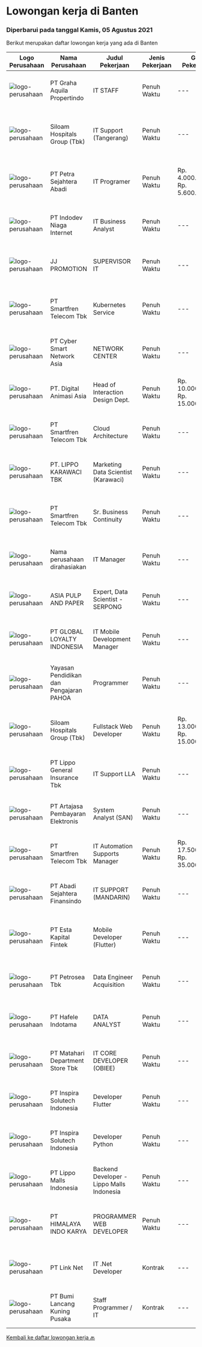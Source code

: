 
  # Lowongan kerja di Banten

  ### Diperbarui pada tanggal Kamis, 05 Agustus 2021

  Berikut merupakan daftar lowongan kerja yang ada di Banten

  |Logo Perusahaan | Nama Perusahaan | Judul Pekerjaan | Jenis Pekerjaan | Gaji Pekerjaan | Lokasi | Deskripsi | Tanggal diunggah | Pranala |
  | -------------- | --------------- | --------------- | --------- | --------- | -------------- | ------- | ----------- | ----------- |
  |![logo-perusahaan](https://image-service-cdn.seek.com.au/ccc0dd1bffc3e4d3e0df64f47dbe013ee6723e35/ee4dce1061f3f616224767ad58cb2fc751b8d2dc)|PT Graha Aquila Propertindo|IT STAFF|Penuh Waktu|---|Tangerang|Kualifikasi : Pendidikan minimal S1 di Bidang IT Setidaknya memiliki 4 tahun pengalaman dalam bidang yang sesuai untuk posisi ini sebagai programmer...|Rabu, 04 Agustus 2021|https://www.jobstreet.co.id/id/job/it-staff-3592824?token=0~207d302d-138d-4ff0-ac48-21324b78d3f4&sectionRank=1&jobId=jobstreet-id-job-3592824|
|![logo-perusahaan](https://image-service-cdn.seek.com.au/345c1493afb46ede76c81b985551a9fc9c1945a3/ee4dce1061f3f616224767ad58cb2fc751b8d2dc)|Siloam Hospitals Group (Tbk)|IT Support (Tangerang)|Penuh Waktu|---|Jakarta Raya|Tanggung Jawab: Melakukan pemeliharaan rutin serta perbaikan sesuai dengan permintaan pengguna terhadap seluruh program atau sistem yang digunakan di...|Rabu, 04 Agustus 2021|https://www.jobstreet.co.id/id/job/it-support-tangerang-3593285?token=0~207d302d-138d-4ff0-ac48-21324b78d3f4&sectionRank=2&jobId=jobstreet-id-job-3593285|
|![logo-perusahaan](https://image-service-cdn.seek.com.au/3bc4b9507c2a854975161feec34037cfd37796f1/ee4dce1061f3f616224767ad58cb2fc751b8d2dc)|PT Petra Sejahtera Abadi|IT Programer|Penuh Waktu|Rp. 4.000.000-Rp. 5.600.000|Tangerang|Menganalisa, merancang, implementasi dan maintain kebutuhan sistem informasi perusahaan. Melaksanakan instalasi dan perbaikan sistem/software sesuai...|Rabu, 04 Agustus 2021|https://www.jobstreet.co.id/id/job/it-programer-3585743?token=0~207d302d-138d-4ff0-ac48-21324b78d3f4&sectionRank=3&jobId=jobstreet-id-job-3585743|
|![logo-perusahaan](https://image-service-cdn.seek.com.au/0fb4dd7a4e851a8c110f4f9244ae1d3ffdba0771/ee4dce1061f3f616224767ad58cb2fc751b8d2dc)|PT Indodev Niaga Internet|IT Business Analyst|Penuh Waktu|---|Tangerang|Perform design and upgrades of information systems to meet the business and client needs. Provide documentation of all processes as needed. Implement...|Rabu, 04 Agustus 2021|https://www.jobstreet.co.id/id/job/it-business-analyst-3585689?token=0~207d302d-138d-4ff0-ac48-21324b78d3f4&sectionRank=4&jobId=jobstreet-id-job-3585689|
|![logo-perusahaan](https://image-service-cdn.seek.com.au/930736c9c140f9d9a4713c00a91f65f8dafe00c0/ee4dce1061f3f616224767ad58cb2fc751b8d2dc)|JJ PROMOTION|SUPERVISOR IT|Penuh Waktu|---|Banten|WE ARE HIRING  SUPERVISOR ITI LED VIDEOTRON  Deskripsi : Bertanggung jawab dan menjadi Leader Team , Menyusun jadwal, Merancang, menginstal dan...|Rabu, 04 Agustus 2021|https://www.jobstreet.co.id/id/job/supervisor-it-3585448?token=0~207d302d-138d-4ff0-ac48-21324b78d3f4&sectionRank=5&jobId=jobstreet-id-job-3585448|
|![logo-perusahaan](https://image-service-cdn.seek.com.au/c3269725c02398816cf1a7ef712f023c3ef90c81/ee4dce1061f3f616224767ad58cb2fc751b8d2dc)|PT Smartfren Telecom Tbk|Kubernetes Service|Penuh Waktu|---|Tangerang|Job Description: Experience with deploying, configuring, and managing applications on Kubernetes, Docker Must have experience with containers and / or...|Rabu, 04 Agustus 2021|https://www.jobstreet.co.id/id/job/kubernetes-service-3584886?token=0~207d302d-138d-4ff0-ac48-21324b78d3f4&sectionRank=6&jobId=jobstreet-id-job-3584886|
|![logo-perusahaan](https://image-service-cdn.seek.com.au/58b0485462cd108cb177e5172c3cc99a4c15a514/ee4dce1061f3f616224767ad58cb2fc751b8d2dc)|PT Cyber Smart Network Asia|NETWORK CENTER|Penuh Waktu|---|Tangerang|Deskripsi Pekerjaan NOC : Maintenance Jaringan Kantor dan Publik Instalasi dan Troubleshoot  Jaringan Monitoring Jaringan Network Security  Sistem...|Selasa, 03 Agustus 2021|https://www.jobstreet.co.id/id/job/network-center-3591697?token=0~207d302d-138d-4ff0-ac48-21324b78d3f4&sectionRank=7&jobId=jobstreet-id-job-3591697|
|![logo-perusahaan](https://image-service-cdn.seek.com.au/f361b780bbbab0e27ba721f469fa9b8e9f343f28/ee4dce1061f3f616224767ad58cb2fc751b8d2dc)|PT. Digital Animasi Asia|Head of Interaction Design Dept.|Penuh Waktu|Rp. 10.000.000-Rp. 15.000.000|Tangerang|Peran &amp; Tanggung Jawab: Menetapkan aturan, proses, dan standar kualitas terkait interaction design di digima ASIA Membuat perencanaan content...|Rabu, 04 Agustus 2021|https://www.jobstreet.co.id/id/job/head-of-interaction-design-dept-3585752?token=0~207d302d-138d-4ff0-ac48-21324b78d3f4&sectionRank=8&jobId=jobstreet-id-job-3585752|
|![logo-perusahaan](https://image-service-cdn.seek.com.au/c3269725c02398816cf1a7ef712f023c3ef90c81/ee4dce1061f3f616224767ad58cb2fc751b8d2dc)|PT Smartfren Telecom Tbk|Cloud Architecture|Penuh Waktu|---|Tangerang|Job Description: Defining the technical architecture, solution designing, and infrastructure of Cloud technologies using cloud technologies...|Rabu, 04 Agustus 2021|https://www.jobstreet.co.id/id/job/cloud-architecture-3584767?token=0~207d302d-138d-4ff0-ac48-21324b78d3f4&sectionRank=9&jobId=jobstreet-id-job-3584767|
|![logo-perusahaan](https://image-service-cdn.seek.com.au/36d1f72dfe2eaecadca52d4fcd4d598e74393d61/ee4dce1061f3f616224767ad58cb2fc751b8d2dc)|PT. LIPPO KARAWACI TBK|Marketing Data Scientist (Karawaci)|Penuh Waktu|---|Tangerang|Job Brief: We're looking for someone who  is passionate about deriving impactful customer insights from large datasets through descriptive,...|Rabu, 04 Agustus 2021|https://www.jobstreet.co.id/id/job/marketing-data-scientist-karawaci-3593592?token=0~207d302d-138d-4ff0-ac48-21324b78d3f4&sectionRank=10&jobId=jobstreet-id-job-3593592|
|![logo-perusahaan](https://image-service-cdn.seek.com.au/c3269725c02398816cf1a7ef712f023c3ef90c81/ee4dce1061f3f616224767ad58cb2fc751b8d2dc)|PT Smartfren Telecom Tbk|Sr. Business Continuity|Penuh Waktu|---|Tangerang|Job Description: Develop, manage, monitor, access and test business continuity plans for IT Systems Knowledge of technological trends of IT systems,...|Rabu, 04 Agustus 2021|https://www.jobstreet.co.id/id/job/sr-business-continuity-3584766?token=0~207d302d-138d-4ff0-ac48-21324b78d3f4&sectionRank=11&jobId=jobstreet-id-job-3584766|
|![logo-perusahaan](https://us.123rf.com/450wm/pavelstasevich/pavelstasevich1811/pavelstasevich181101027/112815900-stock-vector-no-image-available-icon-flat-vector.jpg?ver=6)|Nama perusahaan dirahasiakan|IT Manager|Penuh Waktu|---|Serang|Requirement: 3-5 years of working experience in the related position is required for this position. Experience in Cloud computing, Architecture...|Rabu, 04 Agustus 2021|https://www.jobstreet.co.id/id/job/it-manager-3592777?token=0~207d302d-138d-4ff0-ac48-21324b78d3f4&sectionRank=12&jobId=jobstreet-id-job-3592777|
|![logo-perusahaan](https://image-service-cdn.seek.com.au/36a2feaca71ed37bd63769225373ce9c5cab5eea/ee4dce1061f3f616224767ad58cb2fc751b8d2dc)|ASIA PULP AND PAPER|Expert, Data Scientist  - SERPONG|Penuh Waktu|---|Banten|Job Brief: We are looking for a Data Scientist who will support our forestry, product, sales, leadership and marketing teams with insights gained from...|Rabu, 04 Agustus 2021|https://www.jobstreet.co.id/id/job/expert-data-scientist-serpong-3593514?token=0~207d302d-138d-4ff0-ac48-21324b78d3f4&sectionRank=13&jobId=jobstreet-id-job-3593514|
|![logo-perusahaan](https://image-service-cdn.seek.com.au/95cd0784468c268fc4f9348448140f01ea2254ab/ee4dce1061f3f616224767ad58cb2fc751b8d2dc)|PT GLOBAL LOYALTY INDONESIA|IT Mobile Development Manager|Penuh Waktu|---|Banten|Main Job :1. Manage a team of developers responsible for mobile applications development, design, analyzes and monitors2. Evaluates current...|Rabu, 04 Agustus 2021|https://www.jobstreet.co.id/id/job/it-mobile-development-manager-3593419?token=0~207d302d-138d-4ff0-ac48-21324b78d3f4&sectionRank=14&jobId=jobstreet-id-job-3593419|
|![logo-perusahaan](https://image-service-cdn.seek.com.au/505247c6f4867ee58ce25732ade777ad8ff366ad/ee4dce1061f3f616224767ad58cb2fc751b8d2dc)|Yayasan Pendidikan dan Pengajaran PAHOA|Programmer|Penuh Waktu|---|Tangerang|Tugas dan Tanggung Jawab:Membuat aplikasi baru berbasis web menggunakan bahasa pemrogaman berbasis Reactjs dan Laravel Persyaratan dan Kualifikasi:...|Rabu, 04 Agustus 2021|https://www.jobstreet.co.id/id/job/programmer-3592569?token=0~207d302d-138d-4ff0-ac48-21324b78d3f4&sectionRank=15&jobId=jobstreet-id-job-3592569|
|![logo-perusahaan](https://image-service-cdn.seek.com.au/345c1493afb46ede76c81b985551a9fc9c1945a3/ee4dce1061f3f616224767ad58cb2fc751b8d2dc)|Siloam Hospitals Group (Tbk)|Fullstack Web Developer|Penuh Waktu|Rp. 13.000.000-Rp. 15.000.000|Tangerang|General Requirements: At least Bachelor's Degree graduate of Computer Science or related Degree At least 3 years of experiences of web development...|Rabu, 04 Agustus 2021|https://www.jobstreet.co.id/id/job/fullstack-web-developer-3592837?token=0~207d302d-138d-4ff0-ac48-21324b78d3f4&sectionRank=16&jobId=jobstreet-id-job-3592837|
|![logo-perusahaan](https://image-service-cdn.seek.com.au/c328ab6841348541901fb1f5f985d49e130c628c/ee4dce1061f3f616224767ad58cb2fc751b8d2dc)|PT Lippo General Insurance Tbk|IT Support LLA|Penuh Waktu|---|Jakarta Raya|Job description:  Installing and configuring computer hardware, software, systems, networks, printers, and scanners Monitoring and maintaining...|Selasa, 03 Agustus 2021|https://www.jobstreet.co.id/id/job/it-support-lla-3591893?token=0~207d302d-138d-4ff0-ac48-21324b78d3f4&sectionRank=17&jobId=jobstreet-id-job-3591893|
|![logo-perusahaan](https://image-service-cdn.seek.com.au/55aded1287383eeeb6207d2664b4836add413aaf/ee4dce1061f3f616224767ad58cb2fc751b8d2dc)|PT Artajasa Pembayaran Elektronis|System Analyst (SAN)|Penuh Waktu|---|Tangerang|AREAS OF RESPONSIBILITY: Deploy, maintain, and troubleshoot core business applications, including application servers, associated hardware, endpoints,...|Rabu, 04 Agustus 2021|https://www.jobstreet.co.id/id/job/system-analyst-san-3592555?token=0~207d302d-138d-4ff0-ac48-21324b78d3f4&sectionRank=18&jobId=jobstreet-id-job-3592555|
|![logo-perusahaan](https://image-service-cdn.seek.com.au/c3269725c02398816cf1a7ef712f023c3ef90c81/ee4dce1061f3f616224767ad58cb2fc751b8d2dc)|PT Smartfren Telecom Tbk|IT Automation Supports Manager|Penuh Waktu|Rp. 17.500.000-Rp. 35.000.000|Tangerang|Job Description: Manage Innoeye applications (Foresight, Siteforge, Netvelocity, Tribe) Manage day to day operational, monitoring and trouble shooting...|Selasa, 03 Agustus 2021|https://www.jobstreet.co.id/id/job/it-automation-supports-manager-3592388?token=0~207d302d-138d-4ff0-ac48-21324b78d3f4&sectionRank=19&jobId=jobstreet-id-job-3592388|
|![logo-perusahaan](https://image-service-cdn.seek.com.au/7e39b8be0614d015e9f4138ea6f31b68fe5f665b/ee4dce1061f3f616224767ad58cb2fc751b8d2dc)|PT Abadi Sejahtera Finansindo|IT SUPPORT (MANDARIN)|Penuh Waktu|---|Tangerang|Troubleshooting all IT hardware and software. Support to troubleshooting network. Handle IT document. Follow task directed and assigned to you by your...|Rabu, 04 Agustus 2021|https://www.jobstreet.co.id/id/job/it-support-mandarin-3585704?token=0~207d302d-138d-4ff0-ac48-21324b78d3f4&sectionRank=20&jobId=jobstreet-id-job-3585704|
|![logo-perusahaan](https://image-service-cdn.seek.com.au/a319985f497e2a01752d4c80492d5a1f99c389a1/ee4dce1061f3f616224767ad58cb2fc751b8d2dc)|PT Esta Kapital Fintek|Mobile Developer (Flutter)|Penuh Waktu|---|Tangerang|JOB DESCRIPTION/RESPONSIBILITIES:  Develop mobile application using Flutter programming language Developing application based on given requirement...|Rabu, 04 Agustus 2021|https://www.jobstreet.co.id/id/job/mobile-developer-flutter-3585230?token=0~207d302d-138d-4ff0-ac48-21324b78d3f4&sectionRank=21&jobId=jobstreet-id-job-3585230|
|![logo-perusahaan](https://image-service-cdn.seek.com.au/0e6e22aa6336720fabfaefebd1a7c0553ce66a2c/ee4dce1061f3f616224767ad58cb2fc751b8d2dc)|PT Petrosea Tbk|Data Engineer Acquisition|Penuh Waktu|---|Tangerang|Support and manage data implementation and digitalization program for Asset Management Conducting post implementation review and value realization...|Rabu, 04 Agustus 2021|https://www.jobstreet.co.id/id/job/data-engineer-acquisition-3593151?token=0~207d302d-138d-4ff0-ac48-21324b78d3f4&sectionRank=22&jobId=jobstreet-id-job-3593151|
|![logo-perusahaan](https://image-service-cdn.seek.com.au/b6434d9d09bd8103c61614e2f9ccdd68ef0329f5/ee4dce1061f3f616224767ad58cb2fc751b8d2dc)|PT Hafele  Indotama|DATA ANALYST|Penuh Waktu|---|Tangerang|Process Management Research current processes and identify areas for improvement in business processes Create action plan and timeline for creating...|Senin, 02 Agustus 2021|https://www.jobstreet.co.id/id/job/data-analyst-3591351?token=0~207d302d-138d-4ff0-ac48-21324b78d3f4&sectionRank=23&jobId=jobstreet-id-job-3591351|
|![logo-perusahaan](https://image-service-cdn.seek.com.au/62966460fa0b64bdd86b12be44ac76eff6d5c882/ee4dce1061f3f616224767ad58cb2fc751b8d2dc)|PT Matahari Department Store Tbk|IT CORE DEVELOPER (OBIEE)|Penuh Waktu|---|Tangerang|Responsibilities:  Manage merchandise information and database.  Provide comprehensive account analysis system.  Update the upcoming issues and the...|Rabu, 04 Agustus 2021|https://www.jobstreet.co.id/id/job/it-core-developer-obiee-3592952?token=0~207d302d-138d-4ff0-ac48-21324b78d3f4&sectionRank=24&jobId=jobstreet-id-job-3592952|
|![logo-perusahaan](https://image-service-cdn.seek.com.au/e544e4cb5c97033e6378d675741dbf4aecd25ab3/ee4dce1061f3f616224767ad58cb2fc751b8d2dc)|PT Inspira Solutech Indonesia|Developer Flutter|Penuh Waktu|---|Tangerang|PT INSPIRA SOLUTECH INDONESIA, perusahaan bidang IT Services &amp; Consultant.Saat ini membuka kesempatan kerja untuk posisi sebagai berikut...|Rabu, 04 Agustus 2021|https://www.jobstreet.co.id/id/job/developer-flutter-3593189?token=0~207d302d-138d-4ff0-ac48-21324b78d3f4&sectionRank=25&jobId=jobstreet-id-job-3593189|
|![logo-perusahaan](https://image-service-cdn.seek.com.au/e544e4cb5c97033e6378d675741dbf4aecd25ab3/ee4dce1061f3f616224767ad58cb2fc751b8d2dc)|PT Inspira Solutech Indonesia|Developer Python|Penuh Waktu|---|Tangerang|PT INSPIRA SOLUTECH INDONESIA , perusahaan bidang IT Services &amp; Consultant.Saat ini membuka kesempatan kerja untuk posisi sebagai berikut...|Rabu, 04 Agustus 2021|https://www.jobstreet.co.id/id/job/developer-python-3593198?token=0~207d302d-138d-4ff0-ac48-21324b78d3f4&sectionRank=26&jobId=jobstreet-id-job-3593198|
|![logo-perusahaan](https://image-service-cdn.seek.com.au/58b572149212cc87eaf655a468c6066bc3f0c081/ee4dce1061f3f616224767ad58cb2fc751b8d2dc)|PT Lippo Malls Indonesia|Backend Developer - Lippo Malls Indonesia|Penuh Waktu|---|Tangerang|Job Role: Involving the application of information technology knowledge and information technology techniques and principles for the development or...|Rabu, 04 Agustus 2021|https://www.jobstreet.co.id/id/job/backend-developer-lippo-malls-indonesia-3592994?token=0~207d302d-138d-4ff0-ac48-21324b78d3f4&sectionRank=27&jobId=jobstreet-id-job-3592994|
|![logo-perusahaan](https://image-service-cdn.seek.com.au/134af455ef3a3d7b94ffdb24016fb439792a9294/ee4dce1061f3f616224767ad58cb2fc751b8d2dc)|PT HIMALAYA INDO KARYA|PROGRAMMER WEB DEVELOPER|Penuh Waktu|---|Banten|Requirement: Develop Web Applications Back-end web development with PHP (Laravel Framework), API’s, and Web Services Front-end web development with...|Selasa, 03 Agustus 2021|https://www.jobstreet.co.id/id/job/programmer-web-developer-3584632?token=0~207d302d-138d-4ff0-ac48-21324b78d3f4&sectionRank=28&jobId=jobstreet-id-job-3584632|
|![logo-perusahaan](https://image-service-cdn.seek.com.au/641f84b4e1f639f1547cc07f9d8016bcb6803b32/ee4dce1061f3f616224767ad58cb2fc751b8d2dc)|PT Link Net|IT .Net Developer|Kontrak|---|Banten|Lingkup Pekerjaan: Fungsi pekerjaan utama sebagai Front End dan Back End Developer. Menjalankan proses pembuatan web applikasi baik itu API,...|Rabu, 04 Agustus 2021|https://www.jobstreet.co.id/id/job/it-net-developer-3593329?token=0~207d302d-138d-4ff0-ac48-21324b78d3f4&sectionRank=29&jobId=jobstreet-id-job-3593329|
|![logo-perusahaan](https://image-service-cdn.seek.com.au/771a7aabe7ffc6dbb6ee5708943ae6b7fba48f3b/ee4dce1061f3f616224767ad58cb2fc751b8d2dc)|PT Bumi Lancang Kuning Pusaka|Staff Programmer / IT|Kontrak|---|Serang|Kualifikasi : Pendidikan minimal S-1 Teknologi Informasi Memahami Vue JS, Javascript, PHP Laravel (Diutamakan) Menguasai Mysql Terbiasa handle project...|Senin, 02 Agustus 2021|https://www.jobstreet.co.id/id/job/staff-programmer-it-3590788?token=0~207d302d-138d-4ff0-ac48-21324b78d3f4&sectionRank=30&jobId=jobstreet-id-job-3590788|


  [Kembali ke daftar lowongan kerja 🔙](../README.md#daftar-lowongan-kerja)
  